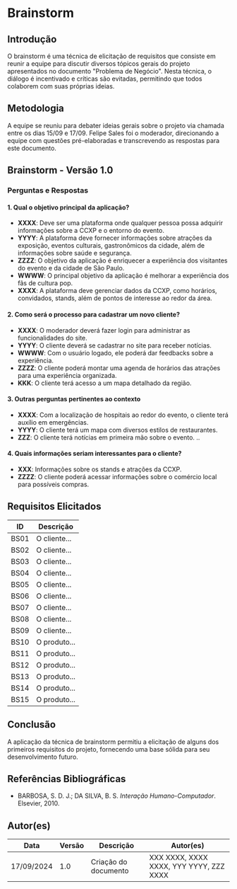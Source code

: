# Brainstorm

## Introdução

O brainstorm é uma técnica de elicitação de requisitos que consiste em reunir a equipe para discutir diversos tópicos gerais do projeto apresentados no documento "Problema de Negócio". Nesta técnica, o diálogo é incentivado e críticas são evitadas, permitindo que todos colaborem com suas próprias ideias.

## Metodologia

A equipe se reuniu para debater ideias gerais sobre o projeto via chamada entre os dias 15/09 e 17/09. Felipe Sales foi o moderador, direcionando a equipe com questões pré-elaboradas e transcrevendo as respostas para este documento.

## Brainstorm - Versão 1.0

### Perguntas e Respostas

#### 1. Qual o objetivo principal da aplicação?

- **XXXX**: Deve ser uma plataforma onde qualquer pessoa possa adquirir informações sobre a CCXP e o entorno do evento.
- **YYYY**: A plataforma deve fornecer informações sobre atrações da exposição, eventos culturais, gastronômicos da cidade, além de informações sobre saúde e segurança.
- **ZZZZ**: O objetivo da aplicação é enriquecer a experiência dos visitantes do evento e da cidade de São Paulo.
- **WWWW**: O principal objetivo da aplicação é melhorar a experiência dos fãs de cultura pop.
- **XXXX**: A plataforma deve gerenciar dados da CCXP, como horários, convidados, stands, além de pontos de interesse ao redor da área.

#### 2. Como será o processo para cadastrar um novo cliente?

- **XXXX**: O moderador deverá fazer login para administrar as funcionalidades do site.
- **YYYY**: O cliente deverá se cadastrar no site para receber notícias.
- **WWWW**: Com o usuário logado, ele poderá dar feedbacks sobre a experiência.
- **ZZZZ**: O cliente poderá montar uma agenda de horários das atrações para uma experiência organizada.
- **KKK**: O cliente terá acesso a um mapa detalhado da região.


#### 3. Outras perguntas pertinentes ao contexto

- **XXXX**: Com a localização de hospitais ao redor do evento, o cliente terá auxílio em emergências.
- **YYYY**: O cliente terá um mapa com diversos estilos de restaurantes.
- **ZZZ**: O cliente terá notícias em primeira mão sobre o evento.
..

#### 4. Quais informações seriam interessantes para o cliente?

- **XXX**: Informações sobre os stands e atrações da CCXP.
- **ZZZZ**: O cliente poderá acessar informações sobre o comércio local para possíveis compras.

## Requisitos Elicitados

| ID   | Descrição    |
|------|--------------|
| BS01 | O cliente... |
| BS02 | O cliente... |
| BS03 | O cliente... |
| BS04 | O cliente... |
| BS05 | O cliente... |
| BS06 | O cliente... |
| BS07 | O cliente... |
| BS08 | O cliente... |
| BS09 | O cliente... |
| BS10 | O produto... |
| BS11 | O produto... |
| BS12 | O produto... |
| BS13 | O produto... |
| BS14 | O produto... |
| BS15 | O produto... |

## Conclusão

A aplicação da técnica de brainstorm permitiu a elicitação de alguns dos primeiros requisitos do projeto, fornecendo uma base sólida para seu desenvolvimento futuro.

## Referências Bibliográficas

- BARBOSA, S. D. J.; DA SILVA, B. S. *Interação Humano-Computador*. Elsevier, 2010.

## Autor(es)

| Data       | Versão | Descrição           | Autor(es)                     |
|------------|--------|---------------------|-------------------------------|
| 17/09/2024 | 1.0    | Criação do documento | XXX XXXX, XXXX XXXX, YYY YYYY, ZZZ XXXX |
